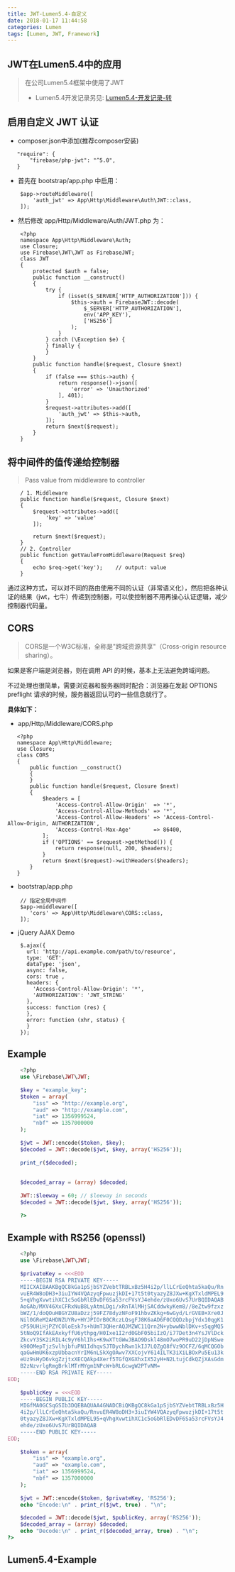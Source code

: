 ```yaml
---
title: JWT-Lumen5.4-自定义
date: 2018-01-17 11:44:58
categories: Lumen
tags: [Lumen, JWT, Framework]
---
```


## JWT在Lumen5.4中的应用

> 在公司Lumen5.4框架中使用了JWT
> - Lumen5.4开发记录另见: [Lumen5.4-开发记录-转](http://blog.caoxl.com/2018/01/05/Lumen54-%E5%BC%80%E5%8F%91%E8%AE%B0%E5%BD%95-%E8%BD%AC/)


<!--more-->


## 启用自定义 JWT 认证

 - composer.json中添加(推荐composer安装)
 ```
    "require": {
        "firebase/php-jwt": "^5.0",
    }
 ```

- 首先在 bootstrap/app.php 中启用：

```
    $app->routeMiddleware([
        'auth_jwt' => App\Http\Middleware\Auth\JWT::class,
    ]);
```

- 然后修改 app/Http/Middleware/Auth/JWT.php 为：

```
    <?php
    namespace App\Http\Middleware\Auth;
    use Closure;
    use Firebase\JWT\JWT as FirebaseJWT;
    class JWT
    {
        protected $auth = false;
        public function __construct()
        {
            try {
                if (isset($_SERVER['HTTP_AUTHORIZATION'])) {
                    $this->auth = FirebaseJWT::decode(
                        $_SERVER['HTTP_AUTHORIZATION'],
                        env('APP_KEY'),
                        ['HS256']
                    );
                }
            } catch (\Exception $e) {
            } finally {
            }
        }
        public function handle($request, Closure $next)
        {
            if (false === $this->auth) {
                return response()->json([
                    'error' => 'Unauthorized'
                ], 401);
            }
            $request->attributes->add([
                'auth_jwt' => $this->auth,
            ]);
            return $next($request);
        }
    }
```


## 将中间件的值传递给控制器
> Pass value from middleware to controller

```
    / 1. Middleware
    public function handle($request, Closure $next)
    {
        $request->attributes->add([
          	'key' => 'value'
     	]);
      
      	return $next($request);
    }
    // 2. Controller
    public function getVauleFromMiddleware(Request $req)
    {
      	echo $req->get('key');    // output: value
    }
```

通过这种方式，可以对不同的路由使用不同的认证（非常语义化），然后把各种认证的结果（jwt，七牛）传递到控制器，可以使控制器不用再操心认证逻辑，减少控制器代码量。

## CORS

> CORS是一个W3C标准，全称是"跨域资源共享"（Cross-origin resource sharing）。

如果是客户端是浏览器，则在调用 API 的时候，基本上无法避免跨域问题。

不过处理也很简单，需要浏览器和服务器同时配合：浏览器在发起 OPTIONS preflight 请求的时候，服务器返回认可的一些信息就行了。

**具体如下：**
 - app/Http/Middleware/CORS.php
 ```
    <?php
    namespace App\Http\Middleware;
    use Closure;
    class CORS
    {
    	public function __construct()
    	{
    	}
    	public function handle($request, Closure $next)
    	{
            $headers = [
                'Access-Control-Allow-Origin'  => '*',
                'Access-Control-Allow-Methods' => '*',
                'Access-Control-Allow-Headers' => 'Access-Control-Allow-Origin, AUTHORIZATION',
                'Access-Control-Max-Age'       => 86400,
            ];
            if ('OPTIONS' == $request->getMethod()) {
            	return response(null, 200, $headers);
            }
            return $next($request)->withHeaders($headers);
    	}
    }
 ```
 
- bootstrap/app.php
```
    // 指定全局中间件
    $app->middleware([
       'cors' => App\Http\Middleware\CORS::class,
    ]);
```

- jQuery AJAX Demo
```
    $.ajax({
      url: 'http://api.example.com/path/to/resource',
      type: 'GET',
      dataType: 'json',
      async: false,
      cors: true ,
      headers: {
        'Access-Control-Allow-Origin': '*',
        'AUTHORIZATION': 'JWT_STRING'
      },
      success: function (res) {
      },
      error: function (xhr, status) {
      }
    });
```

## Example

```php
    <?php
    use \Firebase\JWT\JWT;
    
    $key = "example_key";
    $token = array(
        "iss" => "http://example.org",
        "aud" => "http://example.com",
        "iat" => 1356999524,
        "nbf" => 1357000000
    );
    
    $jwt = JWT::encode($token, $key);
    $decoded = JWT::decode($jwt, $key, array('HS256'));
    
    print_r($decoded);
    
    
    $decoded_array = (array) $decoded;
    
    JWT::$leeway = 60; // $leeway in seconds
    $decoded = JWT::decode($jwt, $key, array('HS256'));
    
    ?>
```

## Example with RS256 (openssl)

```php
    <?php
    use \Firebase\JWT\JWT;
    
    $privateKey = <<<EOD
    -----BEGIN RSA PRIVATE KEY-----
    MIICXAIBAAKBgQC8kGa1pSjbSYZVebtTRBLxBz5H4i2p/llLCrEeQhta5kaQu/Rn
    vuER4W8oDH3+3iuIYW4VQAzyqFpwuzjkDI+17t5t0tyazyZ8JXw+KgXTxldMPEL9
    5+qVhgXvwtihXC1c5oGbRlEDvDF6Sa53rcFVsYJ4ehde/zUxo6UvS7UrBQIDAQAB
    AoGAb/MXV46XxCFRxNuB8LyAtmLDgi/xRnTAlMHjSACddwkyKem8//8eZtw9fzxz
    bWZ/1/doQOuHBGYZU8aDzzj59FZ78dyzNFoF91hbvZKkg+6wGyd/LrGVEB+Xre0J
    Nil0GReM2AHDNZUYRv+HYJPIOrB0CRczLQsgFJ8K6aAD6F0CQQDzbpjYdx10qgK1
    cP59UHiHjPZYC0loEsk7s+hUmT3QHerAQJMZWC11Qrn2N+ybwwNblDKv+s5qgMQ5
    5tNoQ9IfAkEAxkyffU6ythpg/H0Ixe1I2rd0GbF05biIzO/i77Det3n4YsJVlDck
    ZkcvY3SK2iRIL4c9yY6hlIhs+K9wXTtGWwJBAO9Dskl48mO7woPR9uD22jDpNSwe
    k90OMepTjzSvlhjbfuPN1IdhqvSJTDychRwn1kIJ7LQZgQ8fVz9OCFZ/6qMCQGOb
    qaGwHmUK6xzpUbbacnYrIM6nLSkXgOAwv7XXCojvY614ILTK3iXiLBOxPu5Eu13k
    eUz9sHyD6vkgZzjtxXECQAkp4Xerf5TGfQXGXhxIX52yH+N2LtujCdkQZjXAsGdm
    B2zNzvrlgRmgBrklMTrMYgm1NPcW+bRLGcwgW2PTvNM=
    -----END RSA PRIVATE KEY-----
EOD;
    
    $publicKey = <<<EOD
    -----BEGIN PUBLIC KEY-----
    MIGfMA0GCSqGSIb3DQEBAQUAA4GNADCBiQKBgQC8kGa1pSjbSYZVebtTRBLxBz5H
    4i2p/llLCrEeQhta5kaQu/RnvuER4W8oDH3+3iuIYW4VQAzyqFpwuzjkDI+17t5t
    0tyazyZ8JXw+KgXTxldMPEL95+qVhgXvwtihXC1c5oGbRlEDvDF6Sa53rcFVsYJ4
    ehde/zUxo6UvS7UrBQIDAQAB
    -----END PUBLIC KEY-----
EOD;
    
    $token = array(
        "iss" => "example.org",
        "aud" => "example.com",
        "iat" => 1356999524,
        "nbf" => 1357000000
    );
    
    $jwt = JWT::encode($token, $privateKey, 'RS256');
    echo "Encode:\n" . print_r($jwt, true) . "\n";
    
    $decoded = JWT::decode($jwt, $publicKey, array('RS256'));
    $decoded_array = (array) $decoded;
    echo "Decode:\n" . print_r($decoded_array, true) . "\n";
?>
```

## Lumen5.4-Example


